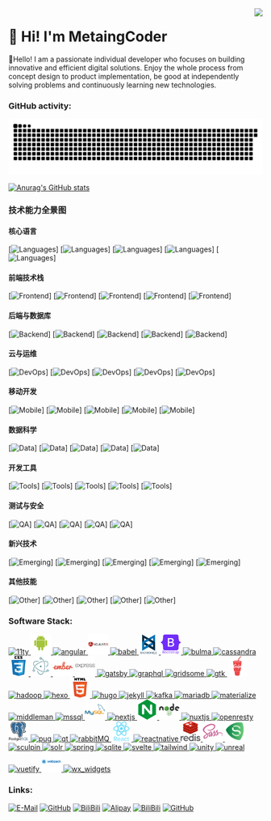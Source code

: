 <img align="right" src="https://count.getloli.com/get/@:MetaingCoder">

# 🙌 Hi! I'm MetaingCoder



🫡Hello! I am a passionate individual developer who focuses on building innovative and efficient digital solutions. Enjoy the whole process from concept design to product implementation, be good at independently solving problems and continuously learning new technologies.

### **GitHub activity:**
<!-- 放置贪吃蛇游戏 -->
<picture>
<!-- 根据主题颜色来决定用亮的还是黑的 -->
  <source media="(prefers-color-scheme: dark)" srcset="https://github.com/MetaingCoder/MetaingCoder/blob/output/github-contribution-grid-snake-dark.svg" />
  <source media="(prefers-color-scheme: light)" srcset="https://github.com/MetaingCoder/MetaingCoder/blob/output/github-contribution-grid-snake.svg" />
  <img alt="github contribution grid snake" src="https://github.com/MetaingCoder/MetaingCoder/blob/output/github-contribution-grid-snake.svg" />
</picture>

[![Anurag's GitHub stats](https://github-readme-stats.vercel.app/api?username=MetaingCoder)](https://github.com/anuraghazra/github-readme-stats)

### **技术能力全景图**
#### 核心语言
[![Languages](https://img.shields.io/badge/Language-Python-3776AB?logo=python&logoColor=white)] 
[![Languages](https://img.shields.io/badge/Language-Go-00ADD8?logo=go&logoColor=white)] 
[![Languages](https://img.shields.io/badge/Language-Rust-000000?logo=rust&logoColor=white)] 
[![Languages](https://img.shields.io/badge/Language-Swift-F05138?logo=swift&logoColor=white)] 
[![Languages](https://img.shields.io/badge/Language-Kotlin-7F52FF?logo=kotlin&logoColor=white)] 

#### 前端技术栈
[![Frontend](https://img.shields.io/badge/Frontend-Angular-DD0031?logo=angular&logoColor=white)] 
[![Frontend](https://img.shields.io/badge/Frontend-Svelte-FF3E00?logo=svelte&logoColor=white)] 
[![Frontend](https://img.shields.io/badge/Frontend-Redux-764ABC?logo=redux&logoColor=white)] 
[![Frontend](https://img.shields.io/badge/Frontend-WebGL-990000?logo=webgl&logoColor=white)] 
[![Frontend](https://img.shields.io/badge/Frontend-SCSS-CC6699?logo=sass&logoColor=white)] 

#### 后端与数据库
[![Backend](https://img.shields.io/badge/Backend-Django-092E20?logo=django&logoColor=white)] 
[![Backend](https://img.shields.io/badge/Backend-Flask-000000?logo=flask&logoColor=white)] 
[![Backend](https://img.shields.io/badge/Backend-PostgreSQL-4169E1?logo=postgresql&logoColor=white)] 
[![Backend](https://img.shields.io/badge/Backend-Redis-DC382D?logo=redis&logoColor=white)] 
[![Backend](https://img.shields.io/badge/Backend-GraphQL-E10098?logo=graphql&logoColor=white)] 

#### 云与运维
[![DevOps](https://img.shields.io/badge/Cloud-AWS-232F3E?logo=amazonaws&logoColor=white)] 
[![DevOps](https://img.shields.io/badge/Cloud-Azure-0078D4?logo=microsoftazure&logoColor=white)] 
[![DevOps](https://img.shields.io/badge/Cloud-GCP-4285F4?logo=googlecloud&logoColor=white)] 
[![DevOps](https://img.shields.io/badge/DevOps-Kubernetes-326CE5?logo=kubernetes&logoColor=white)] 
[![DevOps](https://img.shields.io/badge/DevOps-Ansible-EE0000?logo=ansible&logoColor=white)] 

#### 移动开发
[![Mobile](https://img.shields.io/badge/Mobile-React_Native-61DAFB?logo=react&logoColor=white)] 
[![Mobile](https://img.shields.io/badge/Mobile-Flutter-02569B?logo=flutter&logoColor=white)] 
[![Mobile](https://img.shields.io/badge/Mobile-Ionic-3880FF?logo=ionic&logoColor=white)] 
[![Mobile](https://img.shields.io/badge/Mobile-Android_Studio-3DDC84?logo=androidstudio&logoColor=white)] 
[![Mobile](https://img.shields.io/badge/Mobile-Xcode-147EFB?logo=xcode&logoColor=white)] 

#### 数据科学
[![Data](https://img.shields.io/badge/Data-Pandas-150458?logo=pandas&logoColor=white)] 
[![Data](https://img.shields.io/badge/Data-NumPy-013243?logo=numpy&logoColor=white)] 
[![Data](https://img.shields.io/badge/Data-TensorFlow-FF6F00?logo=tensorflow&logoColor=white)] 
[![Data](https://img.shields.io/badge/Data-PyTorch-EE4C2C?logo=pytorch&logoColor=white)] 
[![Data](https://img.shields.io/badge/Data-Tableau-E97627?logo=tableau&logoColor=white)] 

#### 开发工具
[![Tools](https://img.shields.io/badge/Tools-VS_Code-007ACC?logo=visualstudiocode&logoColor=white)] 
[![Tools](https://img.shields.io/badge/Tools-Jira-0052CC?logo=jira&logoColor=white)] 
[![Tools](https://img.shields.io/badge/Tools-Jenkins-D24939?logo=jenkins&logoColor=white)] 
[![Tools](https://img.shields.io/badge/Tools-Figma-F24E1E?logo=figma&logoColor=white)] 
[![Tools](https://img.shields.io/badge/Tools-Notion-000000?logo=notion&logoColor=white)] 

#### 测试与安全
[![QA](https://img.shields.io/badge/Testing-Jest-C21325?logo=jest&logoColor=white)] 
[![QA](https://img.shields.io/badge/Testing-Cypress-17202C?logo=cypress&logoColor=white)] 
[![QA](https://img.shields.io/badge/Security-OWASP-000000?logo=owasp&logoColor=white)] 
[![QA](https://img.shields.io/badge/Security-Burp_Suite-000000?logo=burpsuite&logoColor=white)] 
[![QA](https://img.shields.io/badge/Testing-Selenium-43B02A?logo=selenium&logoColor=white)] 

#### 新兴技术
[![Emerging](https://img.shields.io/badge/AI-OpenAI-412991?logo=openai&logoColor=white)] 
[![Emerging](https://img.shields.io/badge/Blockchain-Ethereum-3C3C3D?logo=ethereum&logoColor=white)] 
[![Emerging](https://img.shields.io/badge/IoT-Arduino-00979D?logo=arduino&logoColor=white)] 
[![Emerging](https://img.shields.io/badge/Quantum-Qiskit-6929C4?logo=qiskit&logoColor=white)] 
[![Emerging](https://img.shields.io/badge/Web3-Solidity-363636?logo=solidity&logoColor=white)] 

#### 其他技能
[![Other](https://img.shields.io/badge/CMS-WordPress-21759B?logo=wordpress&logoColor=white)] 
[![Other](https://img.shields.io/badge/SEO-Ahrefs-1F1F1F?logo=ahrefs&logoColor=white)] 
[![Other](https://img.shields.io/badge/Design-Adobe_CC-DA1F26?logo=adobecreativecloud&logoColor=white)] 
[![Other](https://img.shields.io/badge/Linux-Ubuntu-E95420?logo=ubuntu&logoColor=white)] 
[![Other](https://img.shields.io/badge/Shell-Bash-4EAA25?logo=gnubash&logoColor=white)]
### **Software Stack:**

<p align="left"> <a href="https://www.11ty.dev/" target="_blank" rel="noreferrer"> <img src="https://gist.githubusercontent.com/vivek32ta/c7f7bf583c1fb1c58d89301ea40f37fd/raw/f4c85cce5790758286b8f155ef9a177710b995df/11ty.svg" alt="11ty" width="40" height="40"/> </a> <a href="https://developer.android.com" target="_blank" rel="noreferrer"> <img src="https://raw.githubusercontent.com/devicons/devicon/master/icons/android/android-original-wordmark.svg" alt="android" width="40" height="40"/> </a> <a href="https://angular.io" target="_blank" rel="noreferrer"> <img src="https://angular.io/assets/images/logos/angular/angular.svg" alt="angular" width="40" height="40"/> </a> <a href="https://angular.io" target="_blank" rel="noreferrer"> <img src="https://raw.githubusercontent.com/devicons/devicon/master/icons/angularjs/angularjs-original-wordmark.svg" alt="angularjs" width="40" height="40"/> </a> <a href="https://babeljs.io/" target="_blank" rel="noreferrer"> <img src="https://www.vectorlogo.zone/logos/babeljs/babeljs-icon.svg" alt="babel" width="40" height="40"/> </a> <a href="https://backbonejs.org" target="_blank" rel="noreferrer"> <img src="https://raw.githubusercontent.com/devicons/devicon/master/icons/backbonejs/backbonejs-original-wordmark.svg" alt="backbonejs" width="40" height="40"/> </a> <a href="https://getbootstrap.com" target="_blank" rel="noreferrer"> <img src="https://raw.githubusercontent.com/devicons/devicon/master/icons/bootstrap/bootstrap-plain-wordmark.svg" alt="bootstrap" width="40" height="40"/> </a> <a href="https://bulma.io/" target="_blank" rel="noreferrer"> <img src="https://raw.githubusercontent.com/gilbarbara/logos/804dc257b59e144eaca5bc6ffd16949752c6f789/logos/bulma.svg" alt="bulma" width="40" height="40"/> </a> <a href="https://cassandra.apache.org/" target="_blank" rel="noreferrer"> <img src="https://www.vectorlogo.zone/logos/apache_cassandra/apache_cassandra-icon.svg" alt="cassandra" width="40" height="40"/> </a> <a href="https://www.w3schools.com/css/" target="_blank" rel="noreferrer"> <img src="https://raw.githubusercontent.com/devicons/devicon/master/icons/css3/css3-original-wordmark.svg" alt="css3" width="40" height="40"/> </a> <a href="https://www.electronjs.org" target="_blank" rel="noreferrer"> <img src="https://raw.githubusercontent.com/devicons/devicon/master/icons/electron/electron-original.svg" alt="electron" width="40" height="40"/> </a> <a href="https://emberjs.com/" target="_blank" rel="noreferrer"> <img src="https://raw.githubusercontent.com/devicons/devicon/master/icons/ember/ember-original-wordmark.svg" alt="ember" width="40" height="40"/> </a> <a href="https://expressjs.com" target="_blank" rel="noreferrer"> <img src="https://raw.githubusercontent.com/devicons/devicon/master/icons/express/express-original-wordmark.svg" alt="express" width="40" height="40"/> </a> <a href="https://www.gatsbyjs.com/" target="_blank" rel="noreferrer"> <img src="https://www.vectorlogo.zone/logos/gatsbyjs/gatsbyjs-icon.svg" alt="gatsby" width="40" height="40"/> </a> <a href="https://graphql.org" target="_blank" rel="noreferrer"> <img src="https://www.vectorlogo.zone/logos/graphql/graphql-icon.svg" alt="graphql" width="40" height="40"/> </a> <a href="https://gridsome.org/" target="_blank" rel="noreferrer"> <img src="https://www.vectorlogo.zone/logos/gridsome/gridsome-icon.svg" alt="gridsome" width="40" height="40"/> </a> <a href="https://www.gtk.org/" target="_blank" rel="noreferrer"> <img src="https://upload.wikimedia.org/wikipedia/commons/7/71/GTK_logo.svg" alt="gtk" width="40" height="40"/> </a> <a href="https://gulpjs.com" target="_blank" rel="noreferrer"> <img src="https://raw.githubusercontent.com/devicons/devicon/master/icons/gulp/gulp-plain.svg" alt="gulp" width="40" height="40"/> </a> <a href="https://hadoop.apache.org/" target="_blank" rel="noreferrer"> <img src="https://www.vectorlogo.zone/logos/apache_hadoop/apache_hadoop-icon.svg" alt="hadoop" width="40" height="40"/> </a> <a href="hexo.io/" target="_blank" rel="noreferrer"> <img src="https://www.vectorlogo.zone/logos/hexoio/hexoio-icon.svg" alt="hexo" width="40" height="40"/> </a> <a href="https://www.w3.org/html/" target="_blank" rel="noreferrer"> <img src="https://raw.githubusercontent.com/devicons/devicon/master/icons/html5/html5-original-wordmark.svg" alt="html5" width="40" height="40"/> </a> <a href="https://gohugo.io/" target="_blank" rel="noreferrer"> <img src="https://api.iconify.design/logos-hugo.svg" alt="hugo" width="40" height="40"/> </a> <a href="https://jekyllrb.com/" target="_blank" rel="noreferrer"> <img src="https://www.vectorlogo.zone/logos/jekyllrb/jekyllrb-icon.svg" alt="jekyll" width="40" height="40"/> </a> <a href="https://kafka.apache.org/" target="_blank" rel="noreferrer"> <img src="https://www.vectorlogo.zone/logos/apache_kafka/apache_kafka-icon.svg" alt="kafka" width="40" height="40"/> </a> <a href="https://mariadb.org/" target="_blank" rel="noreferrer"> <img src="https://www.vectorlogo.zone/logos/mariadb/mariadb-icon.svg" alt="mariadb" width="40" height="40"/> </a> <a href="https://materializecss.com/" target="_blank" rel="noreferrer"> <img src="https://raw.githubusercontent.com/prplx/svg-logos/5585531d45d294869c4eaab4d7cf2e9c167710a9/svg/materialize.svg" alt="materialize" width="40" height="40"/> </a> <a href="https://middlemanapp.com/" target="_blank" rel="noreferrer"> <img src="https://raw.githubusercontent.com/leungwensen/svg-icon/b84b3f3a3da329b7c1d02346865f8e98beb05413/dist/svg/logos/middleman.svg" alt="middleman" width="40" height="40"/> </a> <a href="https://www.microsoft.com/en-us/sql-server" target="_blank" rel="noreferrer"> <img src="https://www.svgrepo.com/show/303229/microsoft-sql-server-logo.svg" alt="mssql" width="40" height="40"/> </a> <a href="https://www.mysql.com/" target="_blank" rel="noreferrer"> <img src="https://raw.githubusercontent.com/devicons/devicon/master/icons/mysql/mysql-original-wordmark.svg" alt="mysql" width="40" height="40"/> </a> <a href="https://nestjs.com/"  target="_blank" rel="noreferrer"> <img src="https://cdn.worldvectorlogo.com/logos/nextjs-2.svg" alt="nextjs" width="40" height="40"/> </a> <a href="https://www.nginx.com" target="_blank" rel="noreferrer"> <img src="https://raw.githubusercontent.com/devicons/devicon/master/icons/nginx/nginx-original.svg" alt="nginx" width="40" height="40"/> </a> <a href="https://nodejs.org" target="_blank" rel="noreferrer"> <img src="https://raw.githubusercontent.com/devicons/devicon/master/icons/nodejs/nodejs-original-wordmark.svg" alt="nodejs" width="40" height="40"/> </a> <a href="https://nuxtjs.org/" target="_blank" rel="noreferrer"> <img src="https://www.vectorlogo.zone/logos/nuxtjs/nuxtjs-icon.svg" alt="nuxtjs" width="40" height="40"/> </a> <a href="https://openresty.org/" target="_blank" rel="noreferrer"> <img src="https://openresty.org/images/logo.png" alt="openresty" width="40" height="40"/> </a> <a href="https://www.postgresql.org" target="_blank" rel="noreferrer"> <img src="https://raw.githubusercontent.com/devicons/devicon/master/icons/postgresql/postgresql-original-wordmark.svg" alt="postgresql" width="40" height="40"/> </a> <a href="https://pugjs.org" target="_blank" rel="noreferrer"> <img src="https://cdn.worldvectorlogo.com/logos/pug.svg" alt="pug" width="40" height="40"/> </a> <a href="https://www.qt.io/" target="_blank" rel="noreferrer"> <img src="https://upload.wikimedia.org/wikipedia/commons/0/0b/Qt_logo_2016.svg" alt="qt" width="40" height="40"/> </a> <a href="https://www.rabbitmq.com" target="_blank" rel="noreferrer"> <img src="https://www.vectorlogo.zone/logos/rabbitmq/rabbitmq-icon.svg" alt="rabbitMQ" width="40" height="40"/> </a> <a href="https://reactjs.org/" target="_blank" rel="noreferrer"> <img src="https://raw.githubusercontent.com/devicons/devicon/master/icons/react/react-original-wordmark.svg" alt="react" width="40" height="40"/> </a> <a href="https://reactnative.dev/" target="_blank" rel="noreferrer"> <img src="https://reactnative.dev/img/header_logo.svg" alt="reactnative" width="40" height="40"/> </a> <a href="https://redis.io" target="_blank" rel="noreferrer"> <img src="https://raw.githubusercontent.com/devicons/devicon/master/icons/redis/redis-original-wordmark.svg" alt="redis" width="40" height="40"/> </a> <a href="https://redux.js.org" target="_blank" rel="noreferrer">  </a> <a href="https://sass-lang.com" target="_blank" rel="noreferrer"> <img src="https://raw.githubusercontent.com/devicons/devicon/master/icons/sass/sass-original.svg" alt="sass" width="40" height="40"/> </a> <a href="https://scully.io/" target="_blank" rel="noreferrer"> <img src="https://raw.githubusercontent.com/scullyio/scully/main/assets/logos/SVG/scullyio-icon.svg" alt="scully" width="40" height="40"/> </a> <a href="https://sculpin.io/" target="_blank" rel="noreferrer"> <img src="https://gist.githubusercontent.com/vivek32ta/c7f7bf583c1fb1c58d89301ea40f37fd/raw/1782aef8672484698c0dd407f900c4a329ed5bc4/sculpin.svg" alt="sculpin" width="40" height="40"/> </a> <a href="https://lucene.apache.org/solr/" target="_blank" rel="noreferrer"> <img src="https://www.vectorlogo.zone/logos/apache_solr/apache_solr-icon.svg" alt="solr" width="40" height="40"/> </a> <a href="https://spring.io/" target="_blank" rel="noreferrer"> <img src="https://www.vectorlogo.zone/logos/springio/springio-icon.svg" alt="spring" width="40" height="40"/> </a> <a href="https://www.sqlite.org/" target="_blank" rel="noreferrer"> <img src="https://www.vectorlogo.zone/logos/sqlite/sqlite-icon.svg" alt="sqlite" width="40" height="40"/> </a> <a href="https://svelte.dev" target="_blank" rel="noreferrer"> <img src="https://upload.wikimedia.org/wikipedia/commons/1/1b/Svelte_Logo.svg" alt="svelte" width="40" height="40"/> </a> <a href="https://tailwindcss.com/" target="_blank" rel="noreferrer"> <img src="https://www.vectorlogo.zone/logos/tailwindcss/tailwindcss-icon.svg" alt="tailwind" width="40" height="40"/> </a> <a href="https://unity.com/" target="_blank" rel="noreferrer"> <img src="https://www.vectorlogo.zone/logos/unity3d/unity3d-icon.svg" alt="unity" width="40" height="40"/> </a> <a href="https://unrealengine.com/" target="_blank" rel="noreferrer"> <img src="https://raw.githubusercontent.com/kenangundogan/fontisto/036b7eca71aab1bef8e6a0518f7329f13ed62f6b/icons/svg/brand/unreal-engine.svg" alt="unreal" width="40" height="40"/> </a> <a href="https://vuetifyjs.com/en/" target="_blank" rel="noreferrer"> <img src="https://bestofjs.org/logos/vuetify.svg" alt="vuetify" width="40" height="40"/> </a> <a href="https://webpack.js.org" target="_blank" rel="noreferrer"> <img src="https://raw.githubusercontent.com/devicons/devicon/d00d0969292a6569d45b06d3f350f463a0107b0d/icons/webpack/webpack-original-wordmark.svg" alt="webpack" width="40" height="40"/> </a> <a href="https://www.wxwidgets.org/" target="_blank" rel="noreferrer"> <img src="https://upload.wikimedia.org/wikipedia/commons/b/bb/WxWidgets.svg" alt="wx_widgets" width="40" height="40"/> </a> </p>

### **Links:**

[![E-Mail](https://img.shields.io/badge/gmail-EA4335?style=for-the-badge&logo=gmail&logoColor=white)](https://b23.tv/aZybpDw)
[![GitHub](https://img.shields.io/badge/GitHub-000000?style=for-the-badge&logo=github&logoColor=white)](https://github.com/MetaingCoder)
[![BiliBili](https://img.shields.io/badge/bilibili-00A1D6?style=for-the-badge&logo=bilibili&logoColor=white)](https://b23.tv/aZybpDw)
[![Alipay](https://img.shields.io/badge/alipay-1677FF?style=for-the-badge&logo=alipay&logoColor=white)](https://b23.tv/aZybpDw)
[![BiliBili](https://img.shields.io/badge/wechat-07C160?style=for-the-badge&logo=wechat&logoColor=white)](https://b23.tv/aZybpDw)
[![GitHub](https://img.shields.io/badge/theconversation-D8352A?style=for-the-badge&logo=theconversation&logoColor=white)](https://github.com/MetaingCoder)
